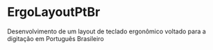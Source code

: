 # ErgoLayoutPtBr
Desenvolvimento de um layout de teclado ergonômico voltado para a digitação em Português Brasileiro
